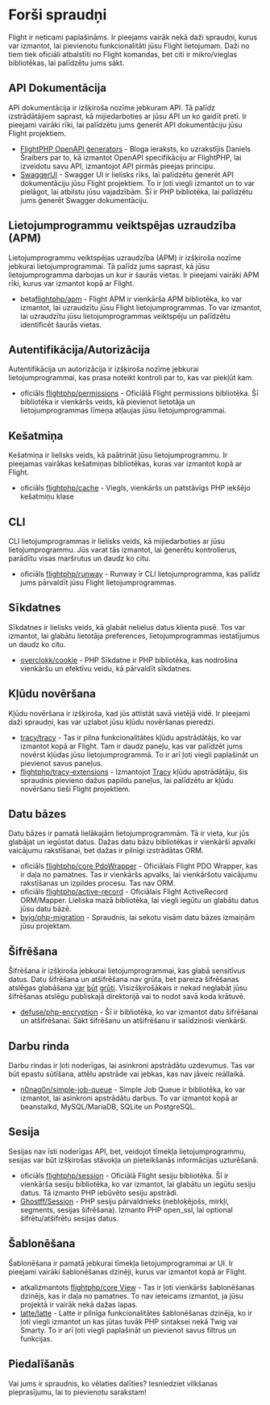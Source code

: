 # Forši spraudņi

Flight ir neticami paplašināms. Ir pieejams vairāk nekā daži spraudņi, kurus var izmantot, lai pievienotu funkcionalitāti jūsu Flight lietojumam. Daži no tiem tiek oficiāli atbalstīti no Flight komandas, bet citi ir mikro/vieglas bibliotēkas, lai palīdzētu jums sākt.

## API Dokumentācija

API dokumentācija ir izšķiroša nozīme jebkuram API. Tā palīdz izstrādātājiem saprast, kā mijiedarboties ar jūsu API un ko gaidīt pretī. Ir pieejami vairāki rīki, lai palīdzētu jums ģenerēt API dokumentāciju jūsu Flight projektiem.

- [FlightPHP OpenAPI ģenerators](https://dev.to/danielsc/define-generate-and-implement-an-api-first-approach-with-openapi-generator-and-flightphp-1fb3) - Bloga ieraksts, ko uzrakstījis Daniels Šraibers par to, kā izmantot OpenAPI specifikāciju ar FlightPHP, lai izveidotu savu API, izmantojot API pirmās pieejas principu.
- [SwaggerUI](https://github.com/zircote/swagger-php) - Swagger UI ir lielisks rīks, lai palīdzētu ģenerēt API dokumentāciju jūsu Flight projektiem. To ir ļoti viegli izmantot un to var pielāgot, lai atbilstu jūsu vajadzībām. Šī ir PHP bibliotēka, lai palīdzētu jums ģenerēt Swagger dokumentāciju.

## Lietojumprogrammu veiktspējas uzraudzība (APM)

Lietojumprogrammu veiktspējas uzraudzība (APM) ir izšķiroša nozīme jebkurai lietojumprogrammai. Tā palīdz jums saprast, kā jūsu lietojumprogramma darbojas un kur ir šaurās vietas. Ir pieejami vairāki APM rīki, kurus var izmantot kopā ar Flight.
- <span class="badge bg-info">beta</span>[flightphp/apm](/awesome-plugins/apm) - Flight APM ir vienkārša APM bibliotēka, ko var izmantot, lai uzraudzītu jūsu Flight lietojumprogrammas. To var izmantot, lai uzraudzītu jūsu lietojumprogrammas veiktspēju un palīdzētu identificēt šaurās vietas.

## Autentifikācija/Autorizācija

Autentifikācija un autorizācija ir izšķiroša nozīme jebkurai lietojumprogrammai, kas prasa noteikt kontroli par to, kas var piekļūt kam.

- <span class="badge bg-primary">oficiāls</span> [flightphp/permissions](/awesome-plugins/permissions) - Oficiālā Flight permissions bibliotēka. Šī bibliotēka ir vienkāršs veids, kā pievienot lietotāja un lietojumprogrammas līmeņa atļaujas jūsu lietojumprogrammai. 

## Kešatmiņa

Kešatmiņa ir lielisks veids, kā paātrināt jūsu lietojumprogrammu. Ir pieejamas vairākas kešatmiņas bibliotēkas, kuras var izmantot kopā ar Flight.

- <span class="badge bg-primary">oficiāls</span> [flightphp/cache](/awesome-plugins/php-file-cache) - Viegls, vienkāršs un patstāvīgs PHP iekšējo kešatmiņu klase

## CLI

CLI lietojumprogrammas ir lielisks veids, kā mijiedarboties ar jūsu lietojumprogrammu. Jūs varat tās izmantot, lai ģenerētu kontrolierus, parādītu visas maršrutus un daudz ko citu.

- <span class="badge bg-primary">oficiāls</span> [flightphp/runway](/awesome-plugins/runway) - Runway ir CLI lietojumprogramma, kas palīdz jums pārvaldīt jūsu Flight lietojumprogrammas.

## Sīkdatnes

Sīkdatnes ir lielisks veids, kā glabāt nelielus datus klienta pusē. Tos var izmantot, lai glabātu lietotāja preferences, lietojumprogrammas iestatījumus un daudz ko citu.

- [overclokk/cookie](/awesome-plugins/php-cookie) - PHP Sīkdatne ir PHP bibliotēka, kas nodrošina vienkāršu un efektīvu veidu, kā pārvaldīt sīkdatnes.

## Kļūdu novēršana

Kļūdu novēršana ir izšķiroša, kad jūs attīstāt savā vietējā vidē. Ir pieejami daži spraudņi, kas var uzlabot jūsu kļūdu novēršanas pieredzi.

- [tracy/tracy](/awesome-plugins/tracy) - Tas ir pilna funkcionalitātes kļūdu apstrādātājs, ko var izmantot kopā ar Flight. Tam ir daudz paneļu, kas var palīdzēt jums novērst kļūdas jūsu lietojumprogrammā. To ir arī ļoti viegli paplašināt un pievienot savus paneļus.
- [flightphp/tracy-extensions](/awesome-plugins/tracy-extensions) - Izmantojot [Tracy](/awesome-plugins/tracy) kļūdu apstrādātāju, šis spraudnis pievieno dažus papildu paneļus, lai palīdzētu ar kļūdu novēršanu tieši Flight projektiem.

## Datu bāzes

Datu bāzes ir pamatā lielākajām lietojumprogrammām. Tā ir vieta, kur jūs glabājat un iegūstat datus. Dažas datu bāzu bibliotēkas ir vienkārši apvalki vaicājumu rakstīšanai, bet dažas ir pilnīgi izstrādātas ORM.

- <span class="badge bg-primary">oficiāls</span> [flightphp/core PdoWrapper](/awesome-plugins/pdo-wrapper) - Oficiālais Flight PDO Wrapper, kas ir daļa no pamatnes. Tas ir vienkāršs apvalks, lai vienkāršotu vaicājumu rakstīšanas un izpildes procesu. Tas nav ORM.
- <span class="badge bg-primary">oficiāls</span> [flightphp/active-record](/awesome-plugins/active-record) - Oficiālais Flight ActiveRecord ORM/Mapper. Lieliska mazā bibliotēka, lai viegli iegūtu un glabātu datus jūsu datu bāzē.
- [byjg/php-migration](/awesome-plugins/migrations) - Spraudnis, lai sekotu visām datu bāzes izmaiņām jūsu projektam.

## Šifrēšana

Šifrēšana ir izšķiroša jebkurai lietojumprogrammai, kas glabā sensitīvus datus. Datu šifrēšana un atšifrēšana nav grūta, bet pareiza šifrēšanas atslēgas glabāšana [var](https://stackoverflow.com/questions/6767839/where-should-i-store-an-encryption-key-for-php#:~:text=Write%20a%20php%20config%20file%20and%20store%20it,folder%20is%20not%20accessible%20to%20the%20end%20user.) [būt](https://www.reddit.com/r/PHP/comments/luqsn/the_encryption_key_where_do_you_store_it/) [grūti](https://security.stackexchange.com/questions/48047/location-to-store-an-encryption-key). Visizšķirošākais ir nekad neglabāt jūsu šifrēšanas atslēgu publiskajā direktorijā vai to nodot savā koda krātuvē.

- [defuse/php-encryption](/awesome-plugins/php-encryption) - Šī ir bibliotēka, ko var izmantot datu šifrēšanai un atšifrēšanai. Sākt šifrēšanu un atšifrēšanu ir salīdzinoši vienkārši.

## Darbu rinda

Darbu rindas ir ļoti noderīgas, lai asinkroni apstrādātu uzdevumus. Tas var būt epastu sūtīšana, attēlu apstrāde vai jebkas, kas nav jāveic reāllaikā.

- [n0nag0n/simple-job-queue](/awesome-plugins/simple-job-queue) - Simple Job Queue ir bibliotēka, ko var izmantot, lai asinkroni apstrādātu darbus. To var izmantot kopā ar beanstalkd, MySQL/MariaDB, SQLite un PostgreSQL.

## Sesija

Sesijas nav īsti noderīgas API, bet, veidojot tīmekļa lietojumprogrammu, sesijas var būt izšķirošas stāvokļa un pieteikšanās informācijas uzturēšanā.

- <span class="badge bg-primary">oficiāls</span> [flightphp/session](/awesome-plugins/session) - Oficiālā Flight sesiju bibliotēka. Šī ir vienkārša sesiju bibliotēka, ko var izmantot, lai glabātu un iegūtu sesiju datus. Tā izmanto PHP iebūvēto sesiju apstrādi.
- [Ghostff/Session](/awesome-plugins/ghost-session) - PHP sesiju pārvaldnieks (nebloķējošs, mirkļi, segments, sesijas šifrēšana). Izmanto PHP open_ssl, lai optional šifrētu/atšifrētu sesijas datus.

## Šablonēšana

Šablonēšana ir pamatā jebkurai tīmekļa lietojumprogrammai ar UI. Ir pieejami vairāki šablonēšanas dzinēji, kurus var izmantot kopā ar Flight.

- <span class="badge bg-warning">atkalizmantots</span> [flightphp/core View](/learn#views) - Tas ir ļoti vienkāršs šablonēšanas dzinējs, kas ir daļa no pamatnes. To nav ieteicams izmantot, ja jūsu projektā ir vairāk nekā dažas lapas.
- [latte/latte](/awesome-plugins/latte) - Latte ir pilnīga funkcionalitātes šablonēšanas dzinēja, ko ir ļoti viegli izmantot un kas jūtas tuvāk PHP sintaksei nekā Twig vai Smarty. To ir arī ļoti viegli paplašināt un pievienot savus filtrus un funkcijas.

## Piedalīšanās

Vai jums ir spraudnis, ko vēlaties dalīties? Iesniedziet vilkšanas pieprasījumu, lai to pievienotu sarakstam!